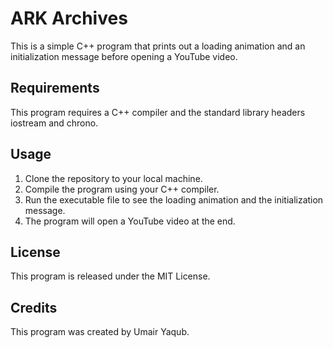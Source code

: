 # ARK Archives

This is a simple C++ program that prints out a loading animation and an initialization message before opening a YouTube video.

## Requirements

This program requires a C++ compiler and the standard library headers iostream and chrono.

## Usage

1. Clone the repository to your local machine.
2. Compile the program using your C++ compiler.
3. Run the executable file to see the loading animation and the initialization message.
4. The program will open a YouTube video at the end.

## License

This program is released under the MIT License.

## Credits

This program was created by Umair Yaqub.
